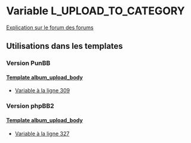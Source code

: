 # Variable L_UPLOAD_TO_CATEGORY
[Explication sur le forum des forums](http://forum.forumactif.com/t294113-listing-des-variables#L_UPLOAD_TO_CATEGORY)

## Utilisations dans les templates

### Version PunBB

#### [Template album_upload_body](punbb/album_upload_body.md)
* [Variable à la ligne 309](../punbb/album_upload_body.tpl#L309)

### Version phpBB2

#### [Template album_upload_body](subsilver/album_upload_body.md)
* [Variable à la ligne 327](../subsilver/album_upload_body.tpl#L327)